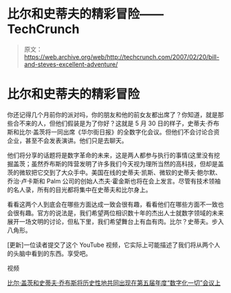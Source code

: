# 比尔和史蒂夫的精彩冒险——TechCrunch

> 原文：<https://web.archive.org/web/http://techcrunch.com/2007/02/20/bill-and-steves-excellent-adventure/>

# 比尔和史蒂夫的精彩冒险

你还记得几个月前你的派对吗，你的朋友和他的前女友都出席了？你知道，就是那些合不来的人，但他们假装是为了你好？这就是 5 月 30 日的样子，史蒂夫·乔布斯和比尔·盖茨将一同出席《华尔街日报》的全数字化会议。但他们不会讨论合资企业，甚至不会发表演讲。他们只是去聊天。

他们将分享的话题将是数字革命的未来，这是两人都参与执行的事情(这里没有挖掘盖茨；虽然乔布斯的阵营发明了许多我们今天视为理所当然的高科技，但却是盖茨的微软把它交到了大众手中。美国在线的史蒂夫·凯斯、微软的史蒂夫·鲍尔默、乔治·卢卡斯和 Palm 公司的创始人杰夫·霍金斯也将在会上发言。尽管有技术领袖的名人录，所有的目光都将集中在史蒂夫和比尔身上。

看看这两个人到底会在哪些方面达成一致会很有趣，看看他们在哪些方面不一致也会很有趣。官方的说法是，我们希望两位相识数十年的杰出人士就数字领域的未来展开一场文明的讨论，但私下里，我们希望舞台上有血有肉。比尔？史蒂夫。步入八角形。

[更新]一位读者提交了这个 YouTube 视频，它实际上可能描述了我们将从两个人的头脑中看到的东西。享受吧。

视频 

[比尔·盖茨和史蒂夫·乔布斯将历史性地共同出现在第五届年度“数字化一切”会议上](https://web.archive.org/web/20201026072758/http://www.primenewswire.com/newsroom/news.html?d=114073)